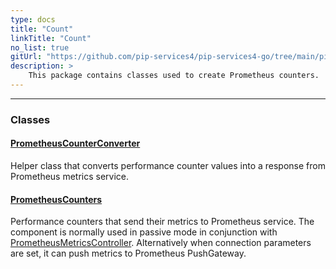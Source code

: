 ```yaml
---
type: docs
title: "Count"
linkTitle: "Count"
no_list: true
gitUrl: "https://github.com/pip-services4/pip-services4-go/tree/main/pip-services4-prometheus-go"
description: >
    This package contains classes used to create Prometheus counters.
---
```

---
<div class="module-body"> 

### Classes

#### [PrometheusCounterConverter](prometheus_counter_converter)
Helper class that converts performance counter values into
a response from Prometheus metrics service.

#### [PrometheusCounters](prometheus_counters)
Performance counters that send their metrics to Prometheus service.
The component is normally used in passive mode in conjunction with [PrometheusMetricsController](../services/prometheus_metrics_controller).
Alternatively when connection parameters are set, it can push metrics to Prometheus PushGateway.


</div>


